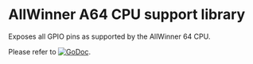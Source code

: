 # AllWinner A64 CPU support library

Exposes all GPIO pins as supported by the AllWinner 64 CPU.

Please refer to
[![GoDoc](https://godoc.org/github.com/maruel/dlibox/go/pio/host/a64?status.svg)](https://godoc.org/github.com/maruel/dlibox/go/pio/host/a64).

